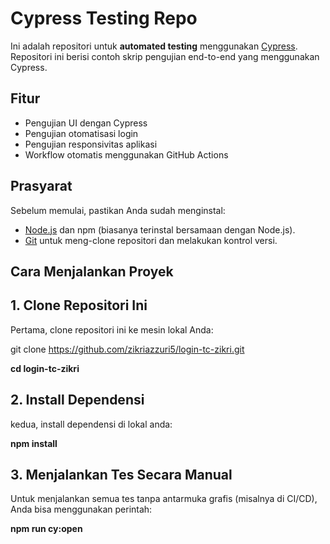 # Cypress Testing Repo

Ini adalah repositori untuk **automated testing** menggunakan [Cypress](https://www.cypress.io/). Repositori ini berisi contoh skrip pengujian end-to-end yang menggunakan Cypress.

## Fitur

- Pengujian UI dengan Cypress
- Pengujian otomatisasi login
- Pengujian responsivitas aplikasi
- Workflow otomatis menggunakan GitHub Actions

## Prasyarat

Sebelum memulai, pastikan Anda sudah menginstal:

- [Node.js](https://nodejs.org/) dan npm (biasanya terinstal bersamaan dengan Node.js).
- [Git](https://git-scm.com/) untuk meng-clone repositori dan melakukan kontrol versi.

## Cara Menjalankan Proyek

## 1. Clone Repositori Ini

Pertama, clone repositori ini ke mesin lokal Anda:

git clone https://github.com/zikriazzuri5/login-tc-zikri.git

**cd login-tc-zikri**

## 2. Install Dependensi

kedua, install dependensi di lokal anda:

**npm install**

## 3. Menjalankan Tes Secara Manual

Untuk menjalankan semua tes tanpa antarmuka grafis (misalnya di CI/CD), Anda bisa menggunakan perintah:

**npm run cy:open**
